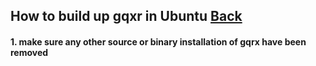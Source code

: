 ## How to build up gqxr in Ubuntu [Back](./qa.md)

#### 1. make sure any other source or binary installation of gqrx have been removed